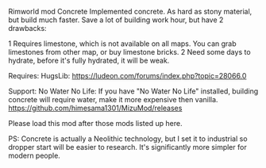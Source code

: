 Rimworld mod Concrete
Implemented concrete. As hard as stony material, but build much faster. Save a lot of building work hour, but have 2 drawbacks:

1 Requires limestone, which is not available on all maps. You can grab limestones from other map, or buy limestone bricks.
2 Need some days to hydrate, before it's fully hydrated, it will be weak.
  
  Requires:
  HugsLib: https://ludeon.com/forums/index.php?topic=28066.0
  
  Support: 
  No Water No Life: 
  If you have "No Water No Life" installed, building concrete will require water, make it more expensive then vanilla.
  https://github.com/himesama1301/MizuMod/releases
  
Please load this mod after those mods listed up here.


PS:
Concrete is actually a Neolithic technology, but I set it to industrial so dropper start will be easier to research. It's significantly more simpler for modern people.